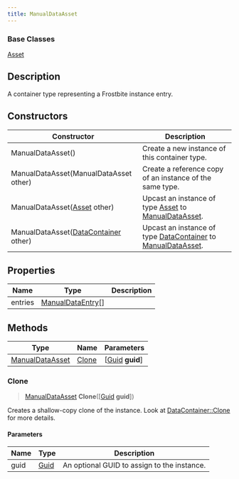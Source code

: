 ```yaml
---
title: ManualDataAsset
---
```

### Base Classes

[Asset](Asset)

## Description

A container type representing a Frostbite instance entry.

## Constructors

| Constructor                                                                | Description                                                                                                           |
| -------------------------------------------------------------------------- | --------------------------------------------------------------------------------------------------------------------- |
| ManualDataAsset()                                                          | Create a new instance of this container type.                                                                         |
| ManualDataAsset(ManualDataAsset other)                                     | Create a reference copy of an instance of the same type.                                                              |
| ManualDataAsset([Asset](Asset) other)                                      | Upcast an instance of type [Asset](Asset) to [ManualDataAsset](ManualDataAsset).                                      |
| ManualDataAsset([DataContainer](/vext/ref/shared/class/datacontainer) other) | Upcast an instance of type [DataContainer](/vext/ref/shared/class/datacontainer) to [ManualDataAsset](ManualDataAsset). |

## Properties

| Name    | Type                                   | Description |
| ------- | -------------------------------------- | ----------- |
| entries | [ManualDataEntry](ManualDataEntry)\[\] |             |

## Methods

| Type                               | Name            | Parameters                                     |
| ---------------------------------- | --------------- | ---------------------------------------------- |
| [ManualDataAsset](ManualDataAsset) | [Clone](#clone) | \[[Guid](/vext/ref/shared/class/guid) **guid**\] |

### Clone

> [ManualDataAsset](ManualDataAsset) **Clone**(\[[Guid](/vext/ref/shared/class/guid) **guid**\])

Creates a shallow-copy clone of the instance. Look at [DataContainer::Clone](/vext/ref/shared/class/datacontainer#clone) for more details.

#### Parameters

| Name | Type         | Description                                 |
| ---- | ------------ | ------------------------------------------- |
| guid | [Guid](Guid) | An optional GUID to assign to the instance. |
